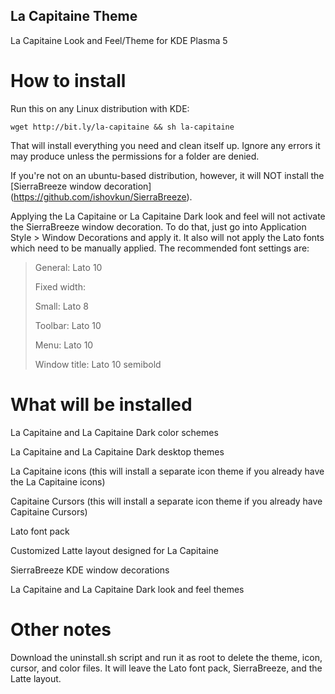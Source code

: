 ## La Capitaine Theme
La Capitaine Look and Feel/Theme for KDE Plasma 5
# How to install
Run this on any Linux distribution with KDE:

`wget http://bit.ly/la-capitaine && sh la-capitaine`

That will install everything you need and clean itself up. Ignore any errors it may produce unless the permissions for a folder are denied.

If you're not on an ubuntu-based distribution, however, it will NOT install the [SierraBreeze window decoration] (https://github.com/ishovkun/SierraBreeze).

Applying the La Capitaine or La Capitaine Dark look and feel will not activate the SierraBreeze window decoration. To do that, just go into Application Style > Window Decorations and apply it. It also will not apply the Lato fonts which need to be manually applied. The recommended font settings are:

> General: Lato 10
>
> Fixed width: <unchanged>
>
> Small: Lato 8
>
> Toolbar: Lato 10
>
> Menu: Lato 10
>
> Window title: Lato 10 semibold

# What will be installed

La Capitaine and La Capitaine Dark color schemes

La Capitaine and La Capitaine Dark desktop themes

La Capitaine icons (this will install a separate icon theme if you already have the La Capitaine icons)

Capitaine Cursors (this will install a separate icon theme if you already have Capitaine Cursors)

Lato font pack

Customized Latte layout designed for La Capitaine

SierraBreeze KDE window decorations

La Capitaine and La Capitaine Dark look and feel themes

# Other notes
Download the uninstall.sh script and run it as root to delete the theme, icon, cursor, and color files. It will leave the Lato font pack, SierraBreeze, and the Latte layout.
